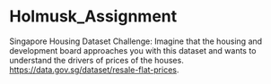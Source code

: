 # Holmusk_Assignment
Singapore Housing Dataset Challenge: 
Imagine that the housing and development board approaches you with this dataset and wants to understand the drivers of prices of the houses. 
https://data.gov.sg/dataset/resale-flat-prices.  

